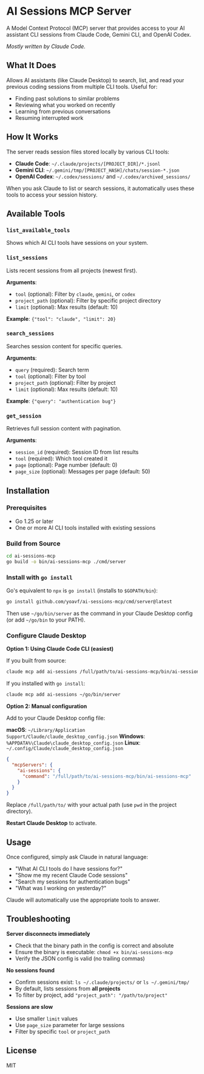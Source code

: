 # AI Sessions MCP Server

A Model Context Protocol (MCP) server that provides access to your AI assistant CLI sessions from Claude Code, Gemini CLI, and OpenAI Codex.

*Mostly written by Claude Code.*

## What It Does

Allows AI assistants (like Claude Desktop) to search, list, and read your previous coding sessions from multiple CLI tools. Useful for:

- Finding past solutions to similar problems
- Reviewing what you worked on recently
- Learning from previous conversations
- Resuming interrupted work

## How It Works

The server reads session files stored locally by various CLI tools:

- **Claude Code**: `~/.claude/projects/[PROJECT_DIR]/*.jsonl`
- **Gemini CLI**: `~/.gemini/tmp/[PROJECT_HASH]/chats/session-*.json`
- **OpenAI Codex**: `~/.codex/sessions/` and `~/.codex/archived_sessions/`

When you ask Claude to list or search sessions, it automatically uses these tools to access your session history.

## Available Tools

### `list_available_tools`
Shows which AI CLI tools have sessions on your system.

### `list_sessions`
Lists recent sessions from all projects (newest first).

**Arguments**:
- `tool` (optional): Filter by `claude`, `gemini`, or `codex`
- `project_path` (optional): Filter by specific project directory
- `limit` (optional): Max results (default: 10)

**Example**: `{"tool": "claude", "limit": 20}`

### `search_sessions`
Searches session content for specific queries.

**Arguments**:
- `query` (required): Search term
- `tool` (optional): Filter by tool
- `project_path` (optional): Filter by project
- `limit` (optional): Max results (default: 10)

**Example**: `{"query": "authentication bug"}`

### `get_session`
Retrieves full session content with pagination.

**Arguments**:
- `session_id` (required): Session ID from list results
- `tool` (required): Which tool created it
- `page` (optional): Page number (default: 0)
- `page_size` (optional): Messages per page (default: 50)

## Installation

### Prerequisites

- Go 1.25 or later
- One or more AI CLI tools installed with existing sessions

### Build from Source

```bash
cd ai-sessions-mcp
go build -o bin/ai-sessions-mcp ./cmd/server
```

### Install with `go install`

Go's equivalent to `npx` is `go install` (installs to `$GOPATH/bin`):

```bash
go install github.com/yoavf/ai-sessions-mcp/cmd/server@latest
```

Then use `~/go/bin/server` as the command in your Claude Desktop config (or add `~/go/bin` to your PATH).

### Configure Claude Desktop

**Option 1: Using Claude Code CLI (easiest)**

If you built from source:
```bash
claude mcp add ai-sessions /full/path/to/ai-sessions-mcp/bin/ai-sessions-mcp
```

If you installed with `go install`:
```bash
claude mcp add ai-sessions ~/go/bin/server
```

**Option 2: Manual configuration**

Add to your Claude Desktop config file:

**macOS**: `~/Library/Application Support/Claude/claude_desktop_config.json`
**Windows**: `%APPDATA%\Claude\claude_desktop_config.json`
**Linux**: `~/.config/Claude/claude_desktop_config.json`

```json
{
  "mcpServers": {
    "ai-sessions": {
      "command": "/full/path/to/ai-sessions-mcp/bin/ai-sessions-mcp"
    }
  }
}
```

Replace `/full/path/to/` with your actual path (use `pwd` in the project directory).

**Restart Claude Desktop** to activate.

## Usage

Once configured, simply ask Claude in natural language:

- "What AI CLI tools do I have sessions for?"
- "Show me my recent Claude Code sessions"
- "Search my sessions for authentication bugs"
- "What was I working on yesterday?"

Claude will automatically use the appropriate tools to answer.

## Troubleshooting

**Server disconnects immediately**
- Check that the binary path in the config is correct and absolute
- Ensure the binary is executable: `chmod +x bin/ai-sessions-mcp`
- Verify the JSON config is valid (no trailing commas)

**No sessions found**
- Confirm sessions exist: `ls ~/.claude/projects/` or `ls ~/.gemini/tmp/`
- By default, lists sessions from **all projects**
- To filter by project, add `"project_path": "/path/to/project"`

**Sessions are slow**
- Use smaller `limit` values
- Use `page_size` parameter for large sessions
- Filter by specific `tool` or `project_path`

## License

MIT
